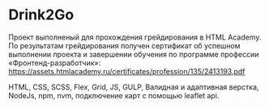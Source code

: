 # Drink2Go
Проект выполненый для прохождения грейдирования в HTML Academy.
По результатам грейдирования получен сертификат об успешном выполнении проекта и завершении обучения по программе профессии «Фронтенд-разработчик»:
https://assets.htmlacademy.ru/certificates/profession/135/2413193.pdf

 HTML, CSS, SCSS, Flex, Grid, JS, GULP, Валидная и адаптивная верстка,
NodeJs, npm, nvm, подключение карт с помощью leaflet api.
